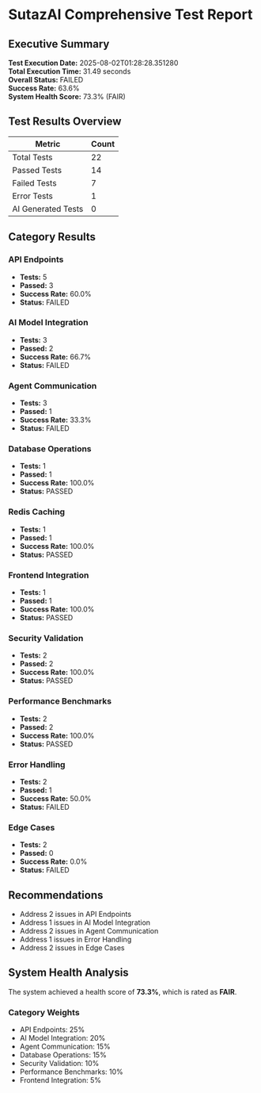 # SutazAI Comprehensive Test Report

## Executive Summary

**Test Execution Date:** 2025-08-02T01:28:28.351280  
**Total Execution Time:** 31.49 seconds  
**Overall Status:** FAILED  
**Success Rate:** 63.6%  
**System Health Score:** 73.3% (FAIR)

## Test Results Overview

| Metric | Count |
|--------|-------|
| Total Tests | 22 |
| Passed Tests | 14 |
| Failed Tests | 7 |
| Error Tests | 1 |
| AI Generated Tests | 0 |

## Category Results

### API Endpoints
- **Tests:** 5
- **Passed:** 3
- **Success Rate:** 60.0%
- **Status:** FAILED

### AI Model Integration
- **Tests:** 3
- **Passed:** 2
- **Success Rate:** 66.7%
- **Status:** FAILED

### Agent Communication
- **Tests:** 3
- **Passed:** 1
- **Success Rate:** 33.3%
- **Status:** FAILED

### Database Operations
- **Tests:** 1
- **Passed:** 1
- **Success Rate:** 100.0%
- **Status:** PASSED

### Redis Caching
- **Tests:** 1
- **Passed:** 1
- **Success Rate:** 100.0%
- **Status:** PASSED

### Frontend Integration
- **Tests:** 1
- **Passed:** 1
- **Success Rate:** 100.0%
- **Status:** PASSED

### Security Validation
- **Tests:** 2
- **Passed:** 2
- **Success Rate:** 100.0%
- **Status:** PASSED

### Performance Benchmarks
- **Tests:** 2
- **Passed:** 2
- **Success Rate:** 100.0%
- **Status:** PASSED

### Error Handling
- **Tests:** 2
- **Passed:** 1
- **Success Rate:** 50.0%
- **Status:** FAILED

### Edge Cases
- **Tests:** 2
- **Passed:** 0
- **Success Rate:** 0.0%
- **Status:** FAILED

## Recommendations

- Address 2 issues in API Endpoints
- Address 1 issues in AI Model Integration
- Address 2 issues in Agent Communication
- Address 1 issues in Error Handling
- Address 2 issues in Edge Cases

## System Health Analysis

The system achieved a health score of **73.3%**, which is rated as **FAIR**.

### Category Weights
- API Endpoints: 25%
- AI Model Integration: 20%
- Agent Communication: 15%
- Database Operations: 15%
- Security Validation: 10%
- Performance Benchmarks: 10%
- Frontend Integration: 5%
